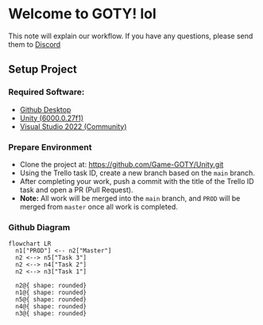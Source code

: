 
# Welcome to GOTY! lol

This note will explain our workflow. If you have any questions, please send them to [Discord](https://discord.gg/VAsXF9tM)

## Setup Project
### Required Software: 
- [Github Desktop](https://desktop.github.com/download/)
- [Unity (6000.0.27f1)](https://unity.com/releases/editor/whats-new/6000.0.27)
- [Visual Studio 2022 (Community)](https://visualstudio.microsoft.com/vs/community/)
### Prepare Environment
 - Clone the project at: https://github.com/Game-GOTY/Unity.git
 - Using the Trello task ID, create a new branch based on the `main` branch.
 - After completing your work, push a commit with the title of the Trello ID task and open a PR (Pull Request).
 - **Note:** All work will be merged into the `main` branch, and `PROD` will be merged from `master` once all work is completed.

### Github Diagram 

```mermaid
flowchart LR
  n1["PROD"] <-- n2["Master"]
  n2 <--> n5["Task 3"]
  n2 <--> n4["Task 2"]
  n2 <--> n3["Task 1"]
  
  n2@{ shape: rounded}
  n1@{ shape: rounded}
  n5@{ shape: rounded}
  n4@{ shape: rounded}
  n3@{ shape: rounded}
```